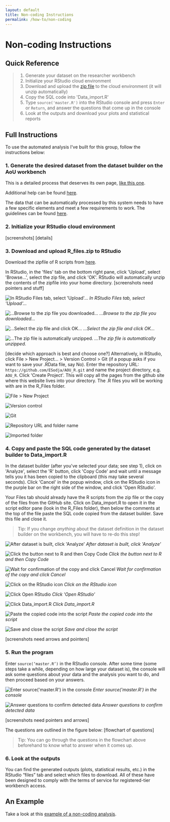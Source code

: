 ```yaml
---
layout: default
title: Non-coding Instructions
permalink: /how-to/non-coding
---
```

# Non-coding Instructions

## Quick Reference
> 1. Generate your dataset on the researcher workbench
> 2. Initialize your RStudio cloud environment
> 3. Download and upload the [zip file](./R_files.zip) to the cloud environment (it will unzip automatically)
> 4. Copy the SQL code into 'Data_import.R'
> 5. Type `source('master.R')` into the RStudio console and press `Enter` or `Return`, and answer the questions that come up in the console
> 6. Look at the outputs and download your plots and statistical reports

## Full Instructions
To use the automated analysis I've built for this group, follow the instructions below:
### 1. **Generate the desired dataset from the dataset builder on the AoU workbench**
This is a detailed process that deserves its own page, [like this one](./how-to/dataset).

Additional help can be found [here](https://support.researchallofus.org/hc/en-us/articles/4556645124244-Using-the-Concept-Set-Selector-and-Dataset-Builder-tools-to-build-your-dataset).

The data that can be automatically processed by this system needs to have a few specific elements and meet a few requirements to work. The guidelines can be found [here](./datareqs).

### 2. **Initialize your RStudio cloud environment**
    
[screenshots]
[details]

### 3. **Download and upload R_files.zip to RStudio**

Download the zipfile of R scripts from [here](./R_files.zip).

In RStudio, in the 'files' tab on the bottom right pane, click 'Upload', select 'Browse...', select the zip file, and click 'OK'. RStudio will automatically unzip the contents of the zipfile into your home directory.
[screenshots need pointers and stuff]

![In RStudio Files tab, select 'Upload'...](./assets/images/RStudio_zipupload.png)
*In RStudio Files tab, select 'Upload'...*

![...Browse to the zip file you downloaded...](./assets/images/RStudio_zipupload2.png)
*...Browse to the zip file you downloaded...*
    
![...Select the zip file and click OK...](./assets/images/RStudio_zipupload3.png)
*...Select the zip file and click OK...*
    
![...The zip file is automatically unzipped.](./assets/images/RStudio_zipupload4.png)
*...The zip file is automatically unzipped.*

[decide which approach is best and choose one?]
Alternatively, in RStudio, click File > New Project... > Version Control > Git (if a popup asks if you want to save your .RData file, say No). 
Enter the repository URL: 
```https://github.com/ESodja/AOU_R.git```
and name the project directory, e.g. `AOU_R`. Click 'Create Project'. This will copy all the pages from the github site where this website lives into your directory. The .R files you will be working with are in the R_Files folder.

![File > New Project](./assets/images/RStudio_project1.png)

![Version control](./assets/images/RStudio_project2.png)

![Git](./assets/images/RStudio_project3.png)

![Repository URL and folder name](./assets/images/RStudio_project4.png)

![Imported folder](./assets/images/RStudio_project5.png)

### 4. **Copy and paste the SQL code generated by the dataset builder to Data_import.R**

In the dataset builder (after you've selected your data; see step 1), click on 'Analyze', select the 'R' button, click 'Copy Code' and wait until a message tells you it has been copied to the clipboard (this may take several seconds). Click 'Cancel' in the popup window, click on the RStudio icon in the purple bar on the right side of the window, and click 'Open RStudio'. 

Your Files tab should already have the R scripts from the zip file or the copy of the files from the GitHub site. Click on Data_import.R to open it in the script editor pane (look in the R_Files folder), then below the comments at the top of the file paste the SQL code copied from the dataset builder. Save this file and close it.

> Tip: If you change *anything* about the dataset definition in the dataset builder on the workbench, you will have to re-do this step!

![After dataset is built, click 'Analyze'](./assets/images/SQL_analyze.png)
*After dataset is built, click 'Analyze'*

![Click the button next to R and then Copy Code](./assets/images/SQL_analyze2.png)
*Click the button next to R and then Copy Code*

![Wait for confirmation of the copy and click Cancel](./assets/images/SQL_analyze3.png)
*Wait for confirmation of the copy and click Cancel*

![Click on the RStudio icon](./assets/images/SQL_analyze4.png)
*Click on the RStudio icon*

![Click Open RStudio](./assets/images/SQL_analyze5.png)
*Click 'Open RStudio'*

![Click Data_import.R](./assets/images/SQL_analyze6.png)
*Click Data_import.R*

![Paste the copied code into the script](./assets/images/SQL_analyze7.png)
*Paste the copied code into the script*

![Save and close the script](./assets/images/SQL_analyze8.png)
*Save and close the script*

[screenshots need arrows and pointers]

### 5. **Run the program**
    
Enter `source(‘master.R’)` in the RStudio console. After some time (some steps take a while, depending on how large your dataset is), the console will ask some questions about your data and the analysis you want to do, and then proceed based on your answers.

![Enter source('master.R') in the console](./assets/images/program_run1.png)
*Enter source('master.R') in the console*

![Answer questions to confirm detected data](./assets/images/program_run2.png)
*Answer questions to confirm detected data*
                          
[screenshots need pointers and arrows]
                          
The questions are outlined in the figure below:
[flowchart of questions]

> Tip: You can go through the questions in the flowchart above beforehand to know what to answer when it comes up.

### 6. **Look at the outputs**
You can find the generated outputs (plots, statistical results, etc.) in the RStudio “files” tab and select which files to download.
All of these have been designed to comply with the terms of service for registered-tier workbench access.

## An Example
Take a look at this [example of a non-coding analysis](./examples/bmi_noncoding).
